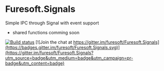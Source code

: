 # Furesoft.Signals
Simple IPC through Signal with event support

- shared functions comming soon

[![Build status](https://ci.appveyor.com/api/projects/status/peu14ie5uqmf6ho6?svg=true)](https://ci.appveyor.com/project/furesoft/furesoft-signals) [![Join the chat at https://gitter.im/furesoft/Furesoft.Signals](https://badges.gitter.im/furesoft/Furesoft.Signals.svg)](https://gitter.im/furesoft/Furesoft.Signals?utm_source=badge&utm_medium=badge&utm_campaign=pr-badge&utm_content=badge)
